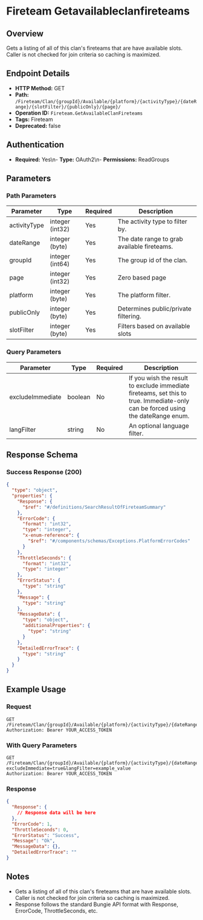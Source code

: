 # Fireteam Getavailableclanfireteams

## Overview
Gets a listing of all of this clan's fireteams that are have available slots. Caller is not checked for join criteria so caching is maximized.

## Endpoint Details
- **HTTP Method:** GET
- **Path:** `/Fireteam/Clan/{groupId}/Available/{platform}/{activityType}/{dateRange}/{slotFilter}/{publicOnly}/{page}/`
- **Operation ID:** `Fireteam.GetAvailableClanFireteams`
- **Tags:** Fireteam
- **Deprecated:** false

## Authentication
- **Required:** Yes\n- **Type:** OAuth2\n- **Permissions:** ReadGroups

## Parameters

### Path Parameters
| Parameter | Type | Required | Description |
|-----------|------|----------|-------------|
| activityType | integer (int32) | Yes | The activity type to filter by. |
| dateRange | integer (byte) | Yes | The date range to grab available fireteams. |
| groupId | integer (int64) | Yes | The group id of the clan. |
| page | integer (int32) | Yes | Zero based page |
| platform | integer (byte) | Yes | The platform filter. |
| publicOnly | integer (byte) | Yes | Determines public/private filtering. |
| slotFilter | integer (byte) | Yes | Filters based on available slots |

### Query Parameters
| Parameter | Type | Required | Description |
|-----------|------|----------|-------------|
| excludeImmediate | boolean | No | If you wish the result to exclude immediate fireteams, set this to true. Immediate-only can be forced using the dateRange enum. |
| langFilter | string | No | An optional language filter. |


## Response Schema

### Success Response (200)
```json
{
  "type": "object",
  "properties": {
    "Response": {
      "$ref": "#/definitions/SearchResultOfFireteamSummary"
    },
    "ErrorCode": {
      "format": "int32",
      "type": "integer",
      "x-enum-reference": {
        "$ref": "#/components/schemas/Exceptions.PlatformErrorCodes"
      }
    },
    "ThrottleSeconds": {
      "format": "int32",
      "type": "integer"
    },
    "ErrorStatus": {
      "type": "string"
    },
    "Message": {
      "type": "string"
    },
    "MessageData": {
      "type": "object",
      "additionalProperties": {
        "type": "string"
      }
    },
    "DetailedErrorTrace": {
      "type": "string"
    }
  }
}
```


## Example Usage

### Request
```http
GET /Fireteam/Clan/{groupId}/Available/{platform}/{activityType}/{dateRange}/{slotFilter}/{publicOnly}/{page}/
Authorization: Bearer YOUR_ACCESS_TOKEN
```

### With Query Parameters
```http
GET /Fireteam/Clan/{groupId}/Available/{platform}/{activityType}/{dateRange}/{slotFilter}/{publicOnly}/{page}/?excludeImmediate=true&langFilter=example_value
Authorization: Bearer YOUR_ACCESS_TOKEN
```

### Response
```json
{
  "Response": {
    // Response data will be here
  },
  "ErrorCode": 1,
  "ThrottleSeconds": 0,
  "ErrorStatus": "Success",
  "Message": "Ok",
  "MessageData": {},
  "DetailedErrorTrace": ""
}
```

## Notes
- Gets a listing of all of this clan's fireteams that are have available slots. Caller is not checked for join criteria so caching is maximized.
- Response follows the standard Bungie API format with Response, ErrorCode, ThrottleSeconds, etc.
